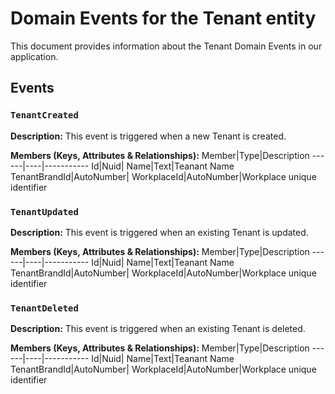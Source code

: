 # Domain Events for the Tenant entity

This document provides information about the Tenant Domain Events in our application.

## Events

### `TenantCreated`

**Description:**
This event is triggered when a new Tenant is created.

**Members (Keys, Attributes & Relationships):**
Member|Type|Description
------|----|-----------
Id|Nuid|
Name|Text|Teanant Name
TenantBrandId|AutoNumber|
WorkplaceId|AutoNumber|Workplace unique identifier


### `TenantUpdated`

**Description:** 
This event is triggered when an existing Tenant is updated.

**Members (Keys, Attributes & Relationships):**
Member|Type|Description
------|----|-----------
Id|Nuid|
Name|Text|Teanant Name
TenantBrandId|AutoNumber|
WorkplaceId|AutoNumber|Workplace unique identifier


### `TenantDeleted`

**Description:**
This event is triggered when an existing Tenant is deleted.

**Members (Keys, Attributes & Relationships):**
Member|Type|Description
------|----|-----------
Id|Nuid|
Name|Text|Teanant Name
TenantBrandId|AutoNumber|
WorkplaceId|AutoNumber|Workplace unique identifier

